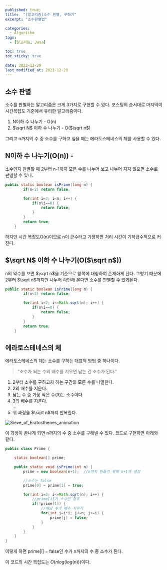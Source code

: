 ```yaml
---
published: true;
title:  "[알고리즘]소수 판별, 구하기"
excerpt: "소수판별법"

categories:
  - Algorithm
tags:
  - [알고리즘, Java]

toc: true
toc_sticky: true
 
date: 2023-12-29
last_modified_at: 2023-12-29
---
```

## 소수 판별
소수를 판별하는 알고리즘은 크게 3가지로 구현할 수 있다. 포스팅의 순서대로 마지막이 시간복잡도 기준에서 유리한 알고리즘이다.

  1. N이하 수 나누기 - O(n)
  2. $\sqrt N$ 이하 수 나누기 - O($\sqrt n$)
  
그리고 n까지의 수 중 소수를 구하고 싶을 때는 에라토스테네스의 체를 사용할 수 있다. 
## N이하 수 나누기(O(n)) - 
소수인지 판별할 때 2부터 n-1까지 모든 수를 나누어 보고 나누어 지지 않으면 소수로 판별할 수 있다.
```java
public static boolean isPrime(long n) {
        if(n<2) return false;

        for(int i=2; i<n; i++) {
            if(n%i==0) {
                return false;
            }
        }
        return true;
    }
``` 
하지만 시간 복잡도O(n)이므로 n이 큰수라고 가정하면 처리 시간이 기하급수적으로 커진다.


## $\sqrt N$ 이하 수 나누기(O($\sqrt n$))
n의 약수를 보면 $\sqrt n$을 기준으로 양쪽에 대칭하여 존재하게 된다. 그렇기 때문에 2부터 $\sqrt n$까지만 나누어 확인해 본다면 소수를 판별할 수 있게된다.
```java
public static boolean isPrime(long n) {
        if(n<2) return false;

        for(int i=2; i<=Math.sqrt(n); i++) {
            if(n%i==0) {
                return false;
            }
        }
        return true;
    }
```

## 에라토스테네스의 체
에라토스테네스의 체는 소수를 구하는 대표적 방법 중 하나이다.

> "소수가 되는 수의 배수를 지우면 남는 건 소수가 된다."

1. 2부터 소수를 구하고자 하는 구간의 모든 수를 나열한다.
2. 2의 배수를 지운다.
3. 남는 수 중 가장 작은 수(3)는 소수이다.
4. 3의 배수를 지운다.  
...
5. 위 과정을 $\sqrt n$까지 반복한다.

![Sieve_of_Eratosthenes_animation](https://github.com/gunnu3226/gunnu3226.github.io/assets/139452702/7c5967aa-facf-4d6d-a13e-9ac0bb6b80c8)

이 과정이 끝나게 되면 n까지의 수 중 소수를 구해낼 수 있다.
코드로 구현하면 아래와 같다.
```java
public class Prime {

    static boolean[] prime;

    public static void isPrime(int n) {
        prime = new boolean[n+1];  //n까지 만들기 위해 n+1개 생성

        //소수는 false
        prime[0] = prime[1] = true;

        for(int i=2; i<=Math.sqrt(n); i++) {
            //prime[i]가 소수인 경우
            if(!prime[1]) {
                //해당 수의 배수 지우기
                for(int j=i*i; j<=n; j+=i) {
                    prime[j] = false;
                }
            }
        }
    }
}
```
이렇게 하면 prime[i] = false인 수가 n까지의 수 중 소수가 된다.

이 코드의 시간 복잡도는 $O(nlog(log(n)))$이다.
